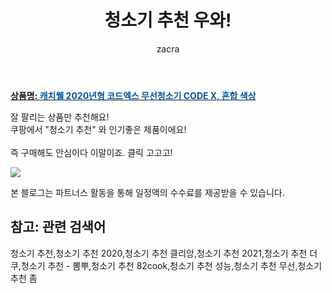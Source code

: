 ﻿---
layout: post
title:  "청소기 추천 우와!"
author: zacra
categories: [ 아이템 ]
tags: [청소기 추천,청소기 추천 2020,청소기 추천 클리앙,청소기 추천 2021,청소기 추천 더쿠,청소기 추천 - 뽐뿌,청소기 추천 82cook,청소기 추천 성능,청소기 추천 무선,청소기 추천 좀]
image: https://static.coupangcdn.com/image/retail/images/2104365338423-8e0408bd-298f-4007-9bc4-a7ec7b29786e.jpg 
description: "쿠팡에서 청소기 추천 관련 상품으로 가장 잘팔리는 제품 중 하나라는 사실!!."
rating: 4.5
---

<a href="https://link.coupang.com/re/AFFSDP?lptag=AF8407795&pageKey=344984446&itemId=1095663535&vendorItemId=5615861399&traceid=V0-153-90a478dabeaa51ec"><b>상품명: <font color='#01579B'>캐치웰 2020년형 코드엑스 무선청소기 CODE X, 혼합 색상</font></b></a>

잘 팔리는 상품만 추천해요!<br/>
쿠팡에서 "청소기 추천" 와 인기좋은 제품이에요!<br/><br/>
즉 구매해도 안심이다 이말이죠. 클릭 고고고! <br/>



<a href="https://link.coupang.com/re/AFFSDP?lptag=AF8407795&pageKey=344984446&itemId=1095663535&vendorItemId=5615861399&traceid=V0-153-90a478dabeaa51ec"><img src="https://thumbnail10.coupangcdn.com/thumbnails/remote/q89/image/retail/images/61452358692813-e84c829d-8c61-4f4d-b401-48e1ff576958.jpg"></a> 

본 블로그는 파트너스 활동을 통해 일정액의 수수료를 제공받을 수 있습니다.

## 참고: 관련 검색어    
청소기 추천,청소기 추천 2020,청소기 추천 클리앙,청소기 추천 2021,청소기 추천 더쿠,청소기 추천 - 뽐뿌,청소기 추천 82cook,청소기 추천 성능,청소기 추천 무선,청소기 추천 좀